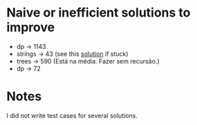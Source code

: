 
# Naive or inefficient solutions to improve 

* dp -> 1143
* strings -> 43 (see this [solution](https://leetcode.com/problems/multiply-strings/solutions/2942486/simple-python-solution-beats-90/) if stuck)
* trees -> 590 (Está na média. Fazer sem recursão.)
* dp -> 72

# Notes 

I did not write test cases for several solutions.
